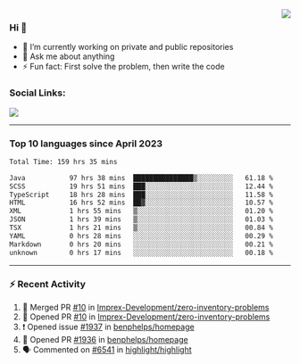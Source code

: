 <!--
<a href="https://wuffy.eu">
  <img align="right" src="https://github.com/ngloader/ngloader/blob/devcard/devcard.png" height="410" width="300" alt="NgLoader's Dev Card"/>
</a>
-->

<a href="https://wuffy.eu">
  <img align="right" src="https://github-readme-stats.vercel.app/api?username=ngloader&count_private=true&include_all_commits=true&show_icons=true&theme=dracula" />
</a>

### Hi 👋
- 🔭 I’m currently working on private and public repositories
- 💬 Ask me about anything
- ⚡ Fun fact: First solve the problem, then write the code

### Social Links:
<a href="https://discord.gg/jUtRU5Q">
  <img src="https://dcbadge.vercel.app/api/shield/128286216708685824?style=flat&theme=clean&compact=true" />
</a>

<!--
---

<div>
  <img src="https://github-readme-stats.vercel.app/api/wakatime?username=NgLoader&api_domain=wakapi.wuffy.dev&bg_color=282a36&title_color=ff6e96&icon_color=2F855A&text_color=ffffff&custom_title=Week%20Stats&layout=compact" />
</div>

---

<div>
  <img height="170" align="left" src="https://github-readme-stats.vercel.app/api?username=ngloader&count_private=true&include_all_commits=true&show_icons=true&theme=dracula" />
  <img src="https://github-readme-stats.vercel.app/api/top-langs/?username=ngloader&layout=compact&theme=dracula" />
</div>

---

<a href="https://github.com/ryo-ma/github-profile-trophy">
  <img width=800 src="https://github-profile-trophy.vercel.app/?username=ngloader&column=8&theme=dracula&no-frame=true"/>
</a>
-->

---

### Top 10 languages since April 2023

<!--START_SECTION:waka-->

```txt
Total Time: 159 hrs 35 mins

Java           97 hrs 38 mins  ███████████████▒░░░░░░░░░   61.18 %
SCSS           19 hrs 51 mins  ███░░░░░░░░░░░░░░░░░░░░░░   12.44 %
TypeScript     18 hrs 28 mins  ███░░░░░░░░░░░░░░░░░░░░░░   11.58 %
HTML           16 hrs 52 mins  ██▓░░░░░░░░░░░░░░░░░░░░░░   10.57 %
XML            1 hrs 55 mins   ▒░░░░░░░░░░░░░░░░░░░░░░░░   01.20 %
JSON           1 hrs 39 mins   ▒░░░░░░░░░░░░░░░░░░░░░░░░   01.03 %
TSX            1 hrs 21 mins   ▒░░░░░░░░░░░░░░░░░░░░░░░░   00.84 %
YAML           0 hrs 28 mins   ░░░░░░░░░░░░░░░░░░░░░░░░░   00.29 %
Markdown       0 hrs 20 mins   ░░░░░░░░░░░░░░░░░░░░░░░░░   00.21 %
unknown        0 hrs 17 mins   ░░░░░░░░░░░░░░░░░░░░░░░░░   00.18 %
```

<!--END_SECTION:waka-->

---

### :zap: Recent Activity
<!--START_SECTION:activity-->
1. 🎉 Merged PR [#10](https://github.com/Imprex-Development/zero-inventory-problems/pull/10) in [Imprex-Development/zero-inventory-problems](https://github.com/Imprex-Development/zero-inventory-problems)
2. 💪 Opened PR [#10](https://github.com/Imprex-Development/zero-inventory-problems/pull/10) in [Imprex-Development/zero-inventory-problems](https://github.com/Imprex-Development/zero-inventory-problems)
3. ❗ Opened issue [#1937](https://github.com/benphelps/homepage/issues/1937) in [benphelps/homepage](https://github.com/benphelps/homepage)
4. 💪 Opened PR [#1936](https://github.com/benphelps/homepage/pull/1936) in [benphelps/homepage](https://github.com/benphelps/homepage)
5. 🗣 Commented on [#6541](https://github.com/highlight/highlight/pull/6541#issuecomment-1709201164) in [highlight/highlight](https://github.com/highlight/highlight)
<!--END_SECTION:activity-->
